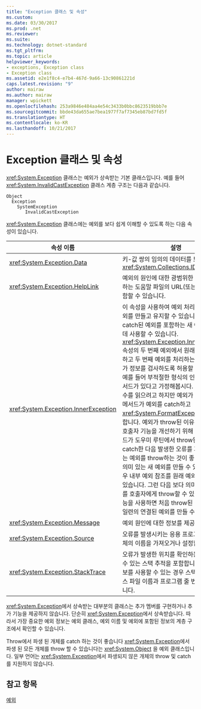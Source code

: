 ```yaml
---
title: "Exception 클래스 및 속성"
ms.custom: 
ms.date: 03/30/2017
ms.prod: .net
ms.reviewer: 
ms.suite: 
ms.technology: dotnet-standard
ms.tgt_pltfrm: 
ms.topic: article
helpviewer_keywords:
- exceptions, Exception class
- Exception class
ms.assetid: e2e1f8c4-e7b4-467d-9a66-13c90861221d
caps.latest.revision: "9"
author: mairaw
ms.author: mairaw
manager: wpickett
ms.openlocfilehash: 253a9846e484aa4e54c3433b0bbc8623519bbb7e
ms.sourcegitcommit: bbde43da655ae7bea1977f7af7345eb87bd7fd5f
ms.translationtype: HT
ms.contentlocale: ko-KR
ms.lasthandoff: 10/21/2017
---
```

# <a name="exception-class-and-properties"></a>Exception 클래스 및 속성

<xref:System.Exception> 클래스는 예외가 상속받는 기본 클래스입니다. 예를 들어 <xref:System.InvalidCastException> 클래스 계층 구조는 다음과 같습니다.

```
Object
  Exception
    SystemException
       InvalidCastException
```

<xref:System.Exception> 클래스에는 예외를 보다 쉽게 이해할 수 있도록 하는 다음 속성이 있습니다.

| 속성 이름 | 설명 |
| ------------- | ----------- |
| <xref:System.Exception.Data> | 키-값 쌍의 임의의 데이터를 보유하는 <xref:System.Collections.IDictionary>. |
| <xref:System.Exception.HelpLink> | 예외의 원인에 대한 광범위한 정보를 제공하는 도움말 파일의 URL(또는 URN)을 포함할 수 있습니다. |
| <xref:System.Exception.InnerException> | 이 속성을 사용하여 예외 처리 중 일련의 예외를 만들고 유지할 수 있습니다. 이전에 catch된 예외를 포함하는 새 예외를 만드는 데 사용할 수 있습니다. <xref:System.Exception.InnerException> 속성의 두 번째 예외에서 원래 예외를 캡처하고 두 번째 예외를 처리하는 코드에서 추가 정보를 검사하도록 허용할 수 있습니다. 예를 들어 부적절한 형식의 인수를 받는 메서드가 있다고 가정해봅시다.  코드에서 인수를 읽으려고 하지만 예외가 throw됩니다. 메서드가 예외를 catch하고 <xref:System.FormatException>을 throw합니다. 예외가 throw된 이유를 확인하는 호출자 기능을 개선하기 위해 때로는 메서드가 도우미 루틴에서 throw된 예외를 catch한 다음 발생한 오류를 자세히 나타내는 예외를 throw하는 것이 좋습니다. 보다 의미 있는 새 예외를 만들 수 있으며, 이 경우 내부 예외 참조를 원래 예외로 설정할 수 있습니다. 그런 다음 보다 의미 있는 이 예외를 호출자에게 throw할 수 있습니다. 이 기능을 사용하면 처음 throw된 예외로 끝나는 일련의 연결된 예외를 만들 수 있습니다. |
| <xref:System.Exception.Message> | 예외 원인에 대한 정보를 제공합니다.
| <xref:System.Exception.Source> | 오류를 발생시키는 응용 프로그램 또는 개체의 이름을 가져오거나 설정합니다. |
| <xref:System.Exception.StackTrace>| 오류가 발생한 위치를 확인하는 데 사용할 수 있는 스택 추적을 포함합니다. 디버깅 정보를 사용할 수 있는 경우 스택 추적에는 소스 파일 이름과 프로그램 줄 번호가 포함됩니다. |

<xref:System.Exception>에서 상속받는 대부분의 클래스는 추가 멤버를 구현하거나 추가 기능을 제공하지 않습니다. 단순히 <xref:System.Exception>에서 상속받습니다. 따라서 가장 중요한 예외 정보는 예외 클래스, 예외 이름 및 예외에 포함된 정보의 계층 구조에서 확인할 수 있습니다.

Throw에서 파생 된 개체를 catch 하는 것이 좋습니다 <xref:System.Exception>에서 파생 된 모든 개체를 throw 할 수 있습니다는 <xref:System.Object> 을 예외 클래스입니다. 일부 언어는 <xref:System.Exception>에서 파생되지 않은 개체의 throw 및 catch를 지원하지 않습니다.
  
## <a name="see-also"></a>참고 항목  
[예외](index.md)
